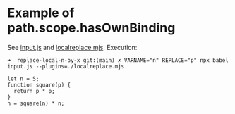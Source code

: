 # Example of path.scope.hasOwnBinding

See [input.js](input.js) and [localreplace.mjs](localreplace.mjs).
Execution:

`➜  replace-local-n-by-x git:(main) ✗ VARNAME="n" REPLACE="p" npx babel input.js --plugins=./localreplace.mjs`
```
let n = 5;
function square(p) {
  return p * p;
}
n = square(n) * n;
```